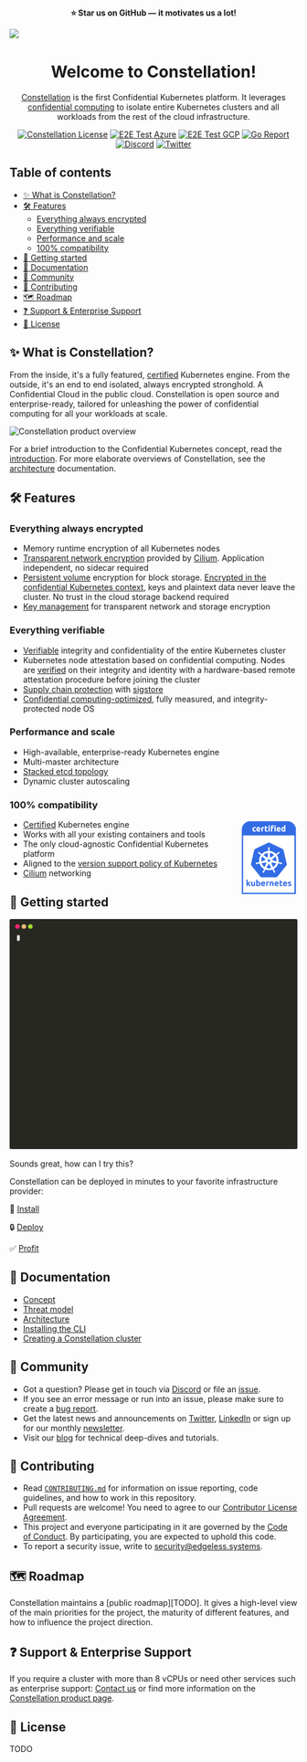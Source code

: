 <p align="center">
    <b>⭐ Star us on GitHub — it motivates us a lot!</b>
</p>

![](docs/constellation-header.png)

<h1 align="center">Welcome to Constellation!</h1>

<p align="center">
    <a href="https://www.edgeless.systems/products/constellation/">Constellation</a> is the first Confidential Kubernetes platform. It leverages <a href="https://www.edgeless.systems/resources/confidential-computing/">confidential computing</a> to isolate entire Kubernetes clusters and all workloads from the rest of the cloud infrastructure.
</p>

<p align="center">
    <a href="https://github.com/edgelesssys/constellation/blob/master/LICENSE"><img src="https://img.shields.io/github/license/edgelesssys/constellation" alt="Constellation License"></a>
    <a href="https://github.com/edgelesssys/constellation/actions/workflows/e2e-test-azure.yml/badge.svg?branch=main"><img src="https://github.com/edgelesssys/constellation/actions/workflows/e2e-test-azure.yml/badge.svg?branch=main" alt="E2E Test Azure"></a>
    <a href="https://github.com/edgelesssys/constellation/actions/workflows/e2e-test-gcp.yml/badge.svg?branch=main"><img src="https://github.com/edgelesssys/constellation/actions/workflows/e2e-test-gcp.yml/badge.svg?branch=main" alt="E2E Test GCP"></a>
    <a href="https://goreportcard.com/report/github.com/edgelesssys/constellation"><img src="https://goreportcard.com/badge/github.com/edgelesssys/constellation" alt="Go Report"></a>
    <a href="https://discord.gg/rH8QTH56JN"><img src="https://img.shields.io/badge/chat-on%20Discord-blue" alt="Discord"></a>
    <a href="https://twitter.com/EdgelessSystems"><img src="https://img.shields.io/twitter/follow/EdgelessSystems?label=Follow" alt="Twitter"></a>
</p>

## Table of contents <!-- omit in toc -->

- [✨ What is Constellation?](#-what-is-constellation)
- [🛠 Features](#-features)
  - [Everything always encrypted](#everything-always-encrypted)
  - [Everything verifiable](#everything-verifiable)
  - [Performance and scale](#performance-and-scale)
  - [100% compatibility](#100-compatibility)
- [🚀 Getting started](#-getting-started)
- [📖 Documentation](#-documentation)
- [👥 Community](#-community)
- [🤝 Contributing](#-contributing)
- [🗺 Roadmap](#-roadmap)
- [❓ Support & Enterprise Support](#-support--enterprise-support)
- [📃 License](#-license)


## ✨ What is Constellation?

From the inside, it's a fully featured, [certified] Kubernetes engine. From the outside, it's an end to end isolated, always encrypted stronghold. A Confidential Cloud in the public cloud.
Constellation is open source and enterprise-ready, tailored for unleashing the power of confidential computing for all your workloads at scale.

<picture>
  <source media="(prefers-color-scheme: dark)" srcset="docs/product-overview-dark.png">
  <source media="(prefers-color-scheme: light)" srcset="docs/product-overview.png">
  <img alt="Constellation product overview" src="docs/product-overview.png">
</picture>

For a brief introduction to the Confidential Kubernetes concept, read the [introduction][confidential-kubernetes].
For more elaborate overviews of Constellation, see the [architecture] documentation.

## 🛠 Features

### Everything always encrypted

- Memory runtime encryption of all Kubernetes nodes
- [Transparent network encryption][network-encryption] provided by [Cilium]. Application independent, no sidecar required
- [Persistent volume](https://kubernetes.io/docs/concepts/storage/persistent-volumes/) encryption for block storage. [Encrypted in the confidential Kubernetes context][storage-encryption], keys and plaintext data never leave the cluster. No trust in the cloud storage backend required
- [Key management][key-management] for transparent network and storage encryption

### Everything verifiable

- [Verifiable][cluster-attestation] integrity and confidentiality of the entire Kubernetes cluster
- Kubernetes node attestation based on confidential computing. Nodes are [verified][node-attestation] on their integrity and identity with a hardware-based remote attestation procedure before joining the cluster
- [Supply chain protection][supply-chain] with [sigstore](https://www.sigstore.dev/)
- [Confidential computing-optimized][images], fully measured, and integrity-protected node OS

### Performance and scale

- High-available, enterprise-ready Kubernetes engine
- Multi-master architecture
- [Stacked etcd topology][etcd-stacked]
- Dynamic cluster autoscaling

### 100% compatibility

<a href="https://landscape.cncf.io/?selected=constellation"><img src="https://raw.githubusercontent.com/cncf/artwork/1c1a10d9cc7de24235e07c8831923874331ef233/projects/kubernetes/certified-kubernetes/versionless/color/certified-kubernetes-color.svg" align="right" width="100px"></a>

- [Certified][certified] Kubernetes engine
- Works with all your existing containers and tools
- The only cloud-agnostic Confidential Kubernetes platform
- Aligned to the [version support policy of Kubernetes][k8s-version-support]
- [Cilium][Cilium] networking

## 🚀 Getting started

![Constellation Shell](docs/constellation-shell-windowframe.svg)

Sounds great, how can I try this?

Constellation can be deployed in minutes to your favorite infrastructure provider:

:wrench: [Install][install]

:lock: [Deploy][deploy]

:white_check_mark: [Profit][examples]

## 📖 Documentation

* [Concept][confidential-kubernetes]
* [Threat model][threat-model]
* [Architecture][architecture]
* [Installing the CLI][install]
* [Creating a Constellation cluster][deploy]

## 👥 Community

* Got a question? Please get in touch via [Discord][discord] or file an [issue][github-issues].
* If you see an error message or run into an issue, please make sure to create a [bug report][github-issues].
* Get the latest news and announcements on [Twitter][twitter], [LinkedIn][linkedin] or sign up for our monthly [newsletter][newsletter].
* Visit our [blog](https://blog.edgeless.systems/) for technical deep-dives and tutorials.

## 🤝 Contributing

* Read [`CONTRIBUTING.md`](CONTRIBUTING.md) for information on issue reporting, code guidelines, and how to work in this repository.
* Pull requests are welcome! You need to agree to our [Contributor License Agreement][cla-assistant].
* This project and everyone participating in it are governed by the [Code of Conduct](/CODE_OF_CONDUCT.md). By participating, you are expected to uphold this code.
* To report a security issue, write to security@edgeless.systems.

## 🗺 Roadmap

Constellation maintains a [public roadmap][TODO]. It gives a high-level view of the main priorities for the project, the maturity of different features, and how to influence the project direction.

## ❓ Support & Enterprise Support

If you require a cluster with more than 8 vCPUs or need other services such as enterprise support: [Contact us][contact] or find more information on the [Constellation product page][constellation-product].

## 📃 License

TODO

<!-- refs -->
[architecture]: https://docs.edgeless.systems/constellation/latest/#/architecture/overview
[certified]: https://www.cncf.io/certification/software-conformance/
[Cilium]: https://cilium.io/
[cla-assistant]: https://cla-assistant.io/edgelesssys/constellation
[cluster-attestation]: https://docs.edgeless.systems/constellation/latest/#/architecture/attestation?id=cluster-attestation
[community-license]: https://docs.edgeless.systems/constellation/latest/#/getting-started/license
[confidential-computing]: https://www.edgeless.systems/resources/confidential-computing/
[confidential-kubernetes]: https://docs.edgeless.systems/constellation/latest/#/getting-started/confidential-kubernetes
[Constellation]: https://www.edgeless.systems/products/constellation/
[constellation-product]: https://www.edgeless.systems/products/constellation/
[contact]: https://www.edgeless.systems/contact/
[deploy]: https://docs.edgeless.systems/constellation/latest/#/workflows/create
[discord]: https://discord.gg/rH8QTH56JN
[discord-badge]: https://img.shields.io/badge/chat-on%20Discord-blue
[documentation]: https://docs.edgeless.systems/constellation/latest
[e2eTestAzure]: https://github.com/edgelesssys/constellation/actions/workflows/e2e-test-azure.yml/badge.svg?branch=main
[e2eTestGCP]: https://github.com/edgelesssys/constellation/actions/workflows/e2e-test-gcp.yml/badge.svg?branch=main
[etcd-stacked]: https://kubernetes.io/docs/setup/production-environment/tools/kubeadm/ha-topology/#stacked-etcd-topology
[examples]: https://docs.edgeless.systems/constellation/latest/#/getting-started/examples
[getting-started]: https://docs.edgeless.systems/constellation/latest/#/getting-started/install
[github-issues]: https://github.com/edgelesssys/constellation/issues/new/choose
[go-report-card]: https://goreportcard.com/report/github.com/edgelesssys/constellation
[go-report-card-badge]: https://goreportcard.com/badge/github.com/edgelesssys/constellation
[images]: https://docs.edgeless.systems/constellation/latest/#/architecture/images?id=constellation-images
[install]: https://docs.edgeless.systems/constellation/latest/#/getting-started/install
[join-service]: https://docs.edgeless.systems/constellation/latest/#/architecture/components?id=joinservice
[k8s-version-support]: https://docs.edgeless.systems/constellation/latest/#/architecture/versions?id=kubernetes-support-policy
[key-management]: https://docs.edgeless.systems/constellation/latest/#/architecture/keys?id=constellation-managed-key-management
[license]: https://github.com/edgelesssys/constellation/blob/master/LICENSE
[license-badge]: https://img.shields.io/github/license/edgelesssys/constellation
[linkedin]: https://www.linkedin.com/company/edgeless-systems/
[network-encryption]: https://docs.edgeless.systems/constellation/latest/#/architecture/keys?id=network-encryption
[newsletter]: https://www.edgeless.systems/#newsletter-signup
[node-attestation]: https://docs.edgeless.systems/constellation/latest/#/architecture/attestation?id=node-attestation
[storage-encryption]: https://docs.edgeless.systems/constellation/latest/#/architecture/keys?id=storage-encryption
[supply-chain]: https://docs.edgeless.systems/constellation/latest/#/architecture/attestation?id=chain-of-trust
[troubleshooting]: https://docs.edgeless.systems/constellation/latest/#/workflows/troubleshooting
[threat-model]: https://docs.edgeless.systems/constellation/latest/#/getting-started/threat-model
[twitter]: https://twitter.com/EdgelessSystems
